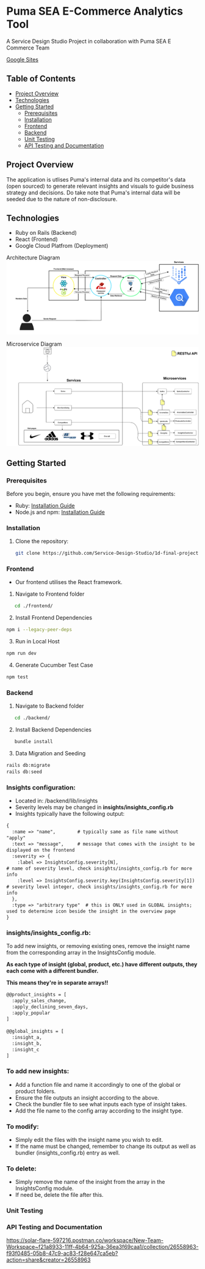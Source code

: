 # Puma SEA E-Commerce Analytics Tool

A Service Design Studio Project in collaboration with Puma SEA E Commerce Team

[Google Sites](https://sites.google.com/view/ctrl-design/home)

## Table of Contents

- [Project Overview](#project-overview)
- [Technologies](#technologies)
- [Getting Started](#getting-started)
  - [Prerequisites](#prerequisites)
  - [Installation](#installation)
  - [Frontend](#Frontend)
  - [Backend](#Backend)
  - [Unit Testing](#unit-testing)
  - [API Testing and Documentation](#api-testing-and-documentation)


## Project Overview

The application is utlises Puma's internal data and its competitor's data (open sourced) to generate relevant insights and visuals to guide business strategy and decisions. Do take note that Puma's internal data will be seeded due to the nature of non-disclosure.

## Technologies

- Ruby on Rails (Backend)
- React (Frontend)
- Google Cloud Platfrom (Deployment)

Architecture Diagram
![Architecture Diagram](https://github.com/Service-Design-Studio/1d-final-project-2023-sds-2023-team-03/blob/main/image-1.png?raw=true)

Microservice Diagram
![Microservice Diagram](https://github.com/Service-Design-Studio/1d-final-project-2023-sds-2023-team-03/blob/main/image-2.png?raw=true)

## Getting Started

### Prerequisites

Before you begin, ensure you have met the following requirements:

- Ruby: [Installation Guide](https://www.ruby-lang.org/en/documentation/installation/)
- Node.js and npm: [Installation Guide](https://docs.npmjs.com/downloading-and-installing-node-js-and-npm)

### Installation

1. Clone the repository: 

   ```bash
   git clone https://github.com/Service-Design-Studio/1d-final-project-2023-sds-2023-team-03.git
   ```

### Frontend
- Our frontend utilises the React framework.
1. Navigate to Frontend folder
```bash
   cd ./frontend/
```
2. Install Frontend Dependencies
```bash
npm i --legacy-peer-deps
```
3. Run in Local Host
```bash
npm run dev
```
4. Generate Cucumber Test Case
```bash
npm test
```

### Backend
1. Navigate to Backend folder
```bash
   cd ./backend/
```
2. Install Backend Dependencies
```bash
   bundle install
```
3. Data Migration and Seeding
```bash
rails db:migrate
rails db:seed
```

### Insights configuration:
- Located in: /backend/lib/insights
- Severity levels may be changed in **insights/insights_config.rb**
- Insights typically have the following output:
```
{
  :name => "name",        # typically same as file name without "apply"
  :text => "message",     # message that comes with the insight to be displayed on the frontend
  :severity => {      
    :label => InsightsConfig.severity[N],                                # name of severity level, check insights/insights_config.rb for more info
    :level => InsightsConfig.severity.key(InsightsConfig.severity[1])    # severity level integer, check insights/insights_config.rb for more info
  },
  :type => "arbitrary type"  # this is ONLY used in GLOBAL insights; used to determine icon beside the insight in the overview page
}
```

### insights/insights_config.rb:

To add new insights, or removing existing ones, remove the insight name from the corresponding array in the InsightsConfig module.

**As each type of insight (global, product, etc.) have different outputs, they each come with a different bundler.**

**This means they're in separate arrays!!**
```
@@product_insights = [
  :apply_sales_change,
  :apply_declining_seven_days,
  :apply_popular
]

@@global_insights = [
  :insight_a,
  :insight_b,
  :insight_c
]
```

### To add new insights:
- Add a function file and name it accordingly to one of the global or product folders.
- Ensure the file outputs an insight according to the above.
- Check the bundler file to see what inputs each type of insight takes.
- Add the file name to the config array according to the insight type.
  
### To modify:
- Simply edit the files with the insight name you wish to edit.
- If the name must be changed, remember to change its output as well as bundler (insights_config.rb) entry as well. 

### To delete:
- Simply remove the name of the insight from the array in the InsightsConfig module.
- If need be, delete the file after this.


### Unit Testing

### API Testing and Documentation
https://solar-flare-597216.postman.co/workspace/New-Team-Workspace~f21a8933-11ff-4b64-925a-36ea3f69caa1/collection/26558963-f93f0485-05b8-47c9-ac83-f28e647ca5eb?action=share&creator=26558963
